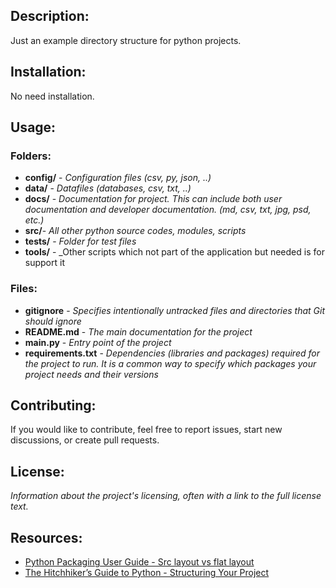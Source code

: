 ## Description:
Just an example directory structure for python projects.

## Installation:
No need installation.

## Usage:
### Folders:
- **config/** - _Configuration files (csv, py, json, ..)_ 
- **data/** - _Datafiles (databases, csv, txt, ..)_
- **docs/** - _Documentation for project. This can include both user documentation and developer documentation.
(md, csv, txt, jpg, psd, etc.)_
- **src/**- _All other python source codes, modules, scripts_
- **tests/** - _Folder for test files_
- **tools/** - _Other scripts which not part of the application but needed is for support it
### Files:
- **gitignore** - _Specifies intentionally untracked files and directories that Git should ignore_
- **README.md** - _The main documentation for the project_
- **main.py** - _Entry point of the project_
- **requirements.txt** - _Dependencies (libraries and packages) required for the project to run. It is a common 
way to specify which packages your project needs and their versions_

## Contributing:
If you would like to contribute, feel free to report issues, start new discussions, or create pull requests.

## License:
_Information about the project's licensing, often with a link to the full license text._

## Resources:
- [Python Packaging User Guide - Src layout vs flat layout](https://packaging.python.org/en/latest/discussions/src-layout-vs-flat-layout/)
- [The Hitchhiker’s Guide to Python - Structuring Your Project](https://docs.python-guide.org/writing/structure/)